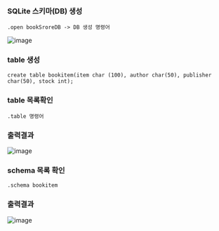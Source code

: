 ### SQLite 스키마(DB) 생성
```db
.open bookSroreDB -> DB 생성 명령어
``` 
![image](https://user-images.githubusercontent.com/82345970/163531520-580718f1-6b3a-4d0e-9b31-b5791b72edbd.png)

### table 생성
```db
create table bookitem(item char (100), author char(50), publisher char(50), stock int);
```

### table 목록확인
```db
.table 명령어
```
### 출력결과
![image](https://user-images.githubusercontent.com/82345970/163532257-38028bb7-2681-48a0-9bb8-ae719f332072.png)


### schema 목록 확인
```db
.schema bookitem
```
### 출력결과
![image](https://user-images.githubusercontent.com/82345970/163532228-d1ae5c41-1bd9-4c86-9e8c-ea8db207ef3b.png)



